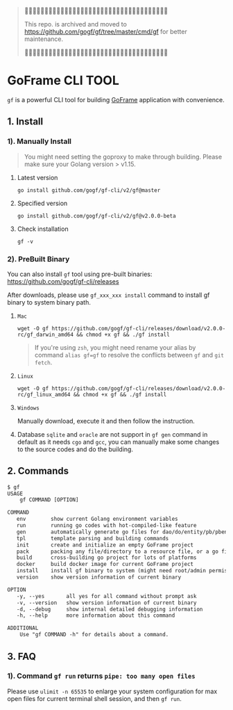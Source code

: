 > 👣👣👣👣👣👣👣👣👣👣👣👣👣👣👣👣👣👣👣👣👣👣👣👣👣👣👣👣👣👣👣👣👣👣👣👣
> 
> This repo. is archived and moved to https://github.com/gogf/gf/tree/master/cmd/gf for better maintenance.
> 
> 👣👣👣👣👣👣👣👣👣👣👣👣👣👣👣👣👣👣👣👣👣👣👣👣👣👣👣👣👣👣👣👣👣👣👣👣


# GoFrame CLI TOOL



`gf` is a powerful CLI tool for building [GoFrame](https://goframe.org) application with convenience.

## 1. Install

### 1). Manually Install

> You might need setting the goproxy to make through building.
> Please make sure your Golang version > v1.15.

1. Latest version
    ```
    go install github.com/gogf/gf-cli/v2/gf@master
    ```

2. Specified version
    ```
    go install github.com/gogf/gf-cli/v2/gf@v2.0.0-beta
    ```

3. Check installation
   ```
   gf -v
   ```
### 2). PreBuilt Binary

You can also install `gf` tool using pre-built binaries: https://github.com/gogf/gf-cli/releases

After downloads, please use `gf_xxx_xxx install` command to install gf binary to system binary path.

1. `Mac`
    ```shell
    wget -O gf https://github.com/gogf/gf-cli/releases/download/v2.0.0-rc/gf_darwin_amd64 && chmod +x gf && ./gf install
    ```
   > If you're using `zsh`, you might need rename your alias by command `alias gf=gf` to resolve the conflicts between `gf` and `git fetch`.

2. `Linux`
    ```shell
    wget -O gf https://github.com/gogf/gf-cli/releases/download/v2.0.0-rc/gf_linux_amd64 && chmod +x gf && ./gf install
    ```

3. `Windows`

   Manually download, execute it and then follow the instruction.

4. Database `sqlite` and `oracle` are not support in `gf gen` command in default as it needs `cgo` and `gcc`, you can manually make some changes to the source codes and do the building.

## 2. Commands
```html
$ gf
USAGE
    gf COMMAND [OPTION]

COMMAND
   env        show current Golang environment variables
   run        running go codes with hot-compiled-like feature
   gen        automatically generate go files for dao/do/entity/pb/pbentity
   tpl        template parsing and building commands
   init       create and initialize an empty GoFrame project
   pack       packing any file/directory to a resource file, or a go file
   build      cross-building go project for lots of platforms
   docker     build docker image for current GoFrame project
   install    install gf binary to system (might need root/admin permission)
   version    show version information of current binary

OPTION
   -y, --yes       all yes for all command without prompt ask
   -v, --version   show version information of current binary
   -d, --debug     show internal detailed debugging information
   -h, --help      more information about this command

ADDITIONAL
    Use "gf COMMAND -h" for details about a command.
```

## 3. FAQ

### 1). Command `gf run` returns `pipe: too many open files`

Please use `ulimit -n 65535` to enlarge your system configuration for max open files for current terminal shell session, and then `gf run`.







